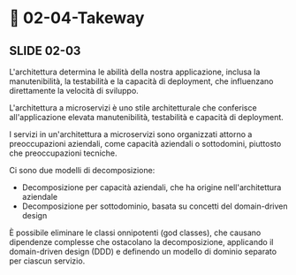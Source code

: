 # 🤝 02-04-Takeway

## SLIDE 02-03

L'architettura determina le abilità della nostra applicazione, inclusa la manutenibilità, la testabilità e la capacità di deployment, che influenzano direttamente la velocità di sviluppo.&#x20;

L'architettura a microservizi è uno stile architetturale che conferisce all'applicazione elevata manutenibilità, testabilità e capacità di deployment.&#x20;

I servizi in un'architettura a microservizi sono organizzati attorno a preoccupazioni aziendali, come capacità aziendali o sottodomini, piuttosto che preoccupazioni tecniche.&#x20;

Ci sono due modelli di decomposizione:

* Decomposizione per capacità aziendali, che ha origine nell'architettura aziendale
* Decomposizione per sottodominio, basata su concetti del domain-driven design

È possibile eliminare le classi onnipotenti (god classes), che causano dipendenze complesse che ostacolano la decomposizione, applicando il domain-driven design (DDD) e definendo un modello di dominio separato per ciascun servizio.
